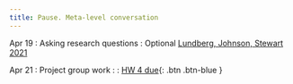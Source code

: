 ```yaml
---
title: Pause. Meta-level conversation
---
```


Apr 19
: Asking research questions
  : Optional [Lundberg, Johnson, Stewart 2021](https://doi.org/10.1177/00031224211004187)
  
Apr 21
: Project group work
  : 
: [HW 4 due](../assignments/pset4){: .btn .btn-blue }
  